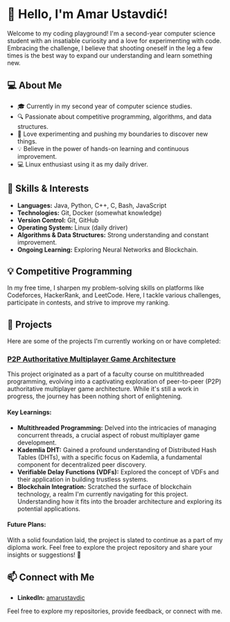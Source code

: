 # 👋 Hello, I'm Amar Ustavdić!

Welcome to my coding playground! 
I'm a second-year computer science student with an insatiable curiosity and a love for experimenting with code. 
Embracing the challenge, I believe that shooting oneself in the leg a few times is the best way to expand our understanding and learn something new.

## 💻 About Me
- 🎓 Currently in my second year of computer science studies.
- 🔍 Passionate about competitive programming, algorithms, and data structures.
- 🚀 Love experimenting and pushing my boundaries to discover new things.
- 💡 Believe in the power of hands-on learning and continuous improvement.
- 💻 Linux enthusiast using it as my daily driver.

## 🚀 Skills & Interests
- **Languages:** Java, Python, C++, C, Bash, JavaScript
- **Technologies:** Git, Docker (somewhat knowledge)
- **Version Control:** Git, GitHub
- **Operating System:** Linux (daily driver)
- **Algorithms & Data Structures:** Strong understanding and constant improvement.
- **Ongoing Learning:** Exploring Neural Networks and Blockchain.

## 💡 Competitive Programming
In my free time, I sharpen my problem-solving skills on platforms like Codeforces, HackerRank, and LeetCode. Here, I tackle various challenges, participate in contests, and strive to improve my ranking.

## 🔭 Projects
Here are some of the projects I'm currently working on or have completed:
### [P2P Authoritative Multiplayer Game Architecture](https://github.com/AmarUstavdic/P2P-Authoritative-Multiplayer-Game-Architecture)

This project originated as a part of a faculty course on multithreaded programming, evolving into a captivating exploration of peer-to-peer (P2P) authoritative multiplayer game architecture. 
While it's still a work in progress, the journey has been nothing short of enlightening.

#### Key Learnings:
- **Multithreaded Programming:** Delved into the intricacies of managing concurrent threads, a crucial aspect of robust multiplayer game development.
- **Kademlia DHT:** Gained a profound understanding of Distributed Hash Tables (DHTs), with a specific focus on Kademlia, a fundamental component for decentralized peer discovery.  
- **Verifiable Delay Functions (VDFs):** Explored the concept of VDFs and their application in building trustless systems.
- **Blockchain Integration:** Scratched the surface of blockchain technology, a realm I'm currently navigating for this project. Understanding how it fits into the broader architecture and exploring its potential applications.

#### Future Plans:
With a solid foundation laid, the project is slated to continue as a part of my diploma work.
Feel free to explore the project repository and share your insights or suggestions! 🚀


## 📫 Connect with Me
- **LinkedIn:** [amarustavdic](https://www.linkedin.com/in/amarustavdic/)


Feel free to explore my repositories, provide feedback, or connect with me.

